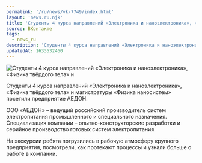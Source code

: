 ```yaml
---
permalink: '/ru/news/vk-7749/index.html'
layout: 'news.ru.njk'
title: 'Студенты 4 курса направлений «Электроника и наноэлектроника», «Физика твёрдого тела» и'
source: ВКонтакте
tags:
  - news_ru
description: 'Студенты 4 курса направлений «Электроника и наноэлектроника», «Физика твёрдого тела» и'
updatedAt: 1633532460
---
```

![Студенты 4 курса направлений «Электроника и наноэлектроника», «Физика твёрдого тела» и](https://sun9-41.userapi.com/sun9-11/impg/EoSUcTejg_wfnYOJAEcGy7NGdlj0sM1-We6q5w/oLSlCxX3stE.jpg?size=1280x853&quality=96&sign=575cc5936eb36f9d9b5daf45efdfcbfa&c_uniq_tag=TnnDjN66V5540Xvg_tXArOL8f2xj2A46bBiSaMnQKf8&type=album)

Студенты 4 курса направлений «Электроника и наноэлектроника», «Физика твёрдого тела» и магистратуры «Физика наносистем» посетили предприятие АЕДОН.

ООО «АЕДОН» – ведущий российский производитель систем электропитания промышленного и специального назначения. Специализация компании – опытно-конструкторские разработки и серийное производство готовых систем электропитания.

На экскурсии ребята погрузились в рабочую атмосферу крупного предприятия, посмотрели, как протекают процессы и узнали больше о работе в компании.
